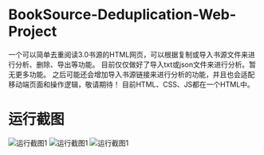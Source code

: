 # BookSource-Deduplication-Web-Project
一个可以简单去重阅读3.0书源的HTML网页，可以根据复制或导入书源文件来进行分析、删除、导出等功能。
目前仅仅做好了导入txt或json文件来进行分析。暂无更多功能。
之后可能还会增加导入书源链接来进行分析的功能，并且也会适配移动端页面和操作逻辑，敬请期待！
目前HTML、CSS、JS都在一个HTML中。

# 运行截图
![运行截图1](https://github.com/youfengknight/BookSource-Deduplication-Web-Project/blob/main/%E8%BF%90%E8%A1%8C%E6%88%AA%E5%9B%BE1.png)
![运行截图1](https://github.com/youfengknight/BookSource-Deduplication-Web-Project/blob/main/%E8%BF%90%E8%A1%8C%E6%88%AA%E5%9B%BE2.png)
![运行截图1](https://github.com/youfengknight/BookSource-Deduplication-Web-Project/blob/main/%E8%BF%90%E8%A1%8C%E6%88%AA%E5%9B%BE3.png)

